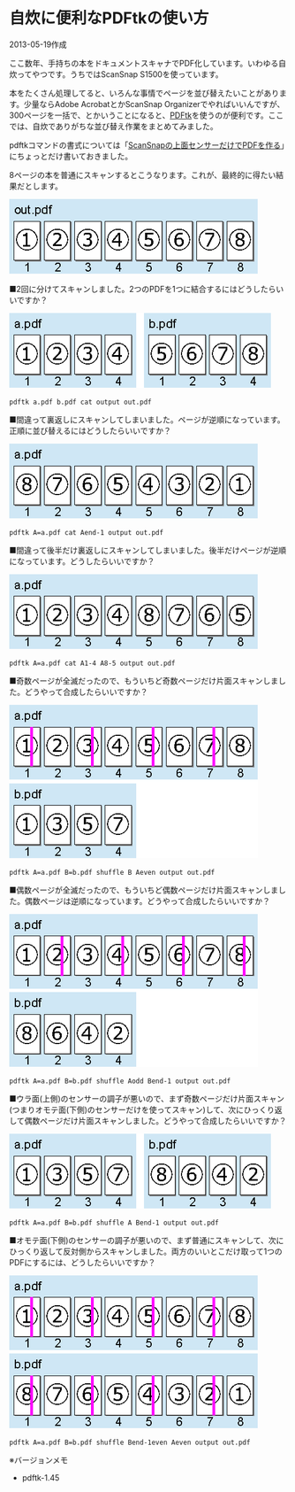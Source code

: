 # 自炊に便利なPDFtkの使い方

2013-05-19作成

ここ数年、手持ちの本をドキュメントスキャナでPDF化しています。いわゆる自炊ってやつです。うちではScanSnap S1500を使っています。

本をたくさん処理してると、いろんな事情でページを並び替えたいことがあります。少量ならAdobe AcrobatとかScanSnap Organizerでやればいいんですが、300ページを一括で、とかいうことになると、[PDFtk](http://www.pdflabs.com/tools/pdftk-the-pdf-toolkit/)を使うのが便利です。ここでは、自炊でありがちな並び替え作業をまとめてみました。

pdftkコマンドの書式については「[ScanSnapの上面センサーだけでPDFを作る](20130505.md)」にちょっとだけ書いておきました。

8ページの本を普通にスキャンするとこうなります。これが、最終的に得たい結果だとします。

![img](img/20130519-001.png)

■2回に分けてスキャンしました。2つのPDFを1つに結合するにはどうしたらいいですか？

![img](img/20130519-002.png)

    pdftk a.pdf b.pdf cat output out.pdf

■間違って裏返しにスキャンしてしまいました。ページが逆順になっています。正順に並び替えるにはどうしたらいいですか？

![img](img/20130519-003.png)

    pdftk A=a.pdf cat Aend-1 output out.pdf

■間違って後半だけ裏返しにスキャンしてしまいました。後半だけページが逆順になっています。どうしたらいいですか？

![img](img/20130519-004.png)

    pdftk A=a.pdf cat A1-4 A8-5 output out.pdf

■奇数ページが全滅だったので、もういちど奇数ページだけ片面スキャンしました。どうやって合成したらいいですか？

![img](img/20130519-005.png)

    pdftk A=a.pdf B=b.pdf shuffle B Aeven output out.pdf

■偶数ページが全滅だったので、もういちど偶数ページだけ片面スキャンしました。偶数ページは逆順になっています。どうやって合成したらいいですか？

![img](img/20130519-006.png)

    pdftk A=a.pdf B=b.pdf shuffle Aodd Bend-1 output out.pdf

■ウラ面(上側)のセンサーの調子が悪いので、まず奇数ページだけ片面スキャン(つまりオモテ面(下側)のセンサーだけを使ってスキャン)して、次にひっくり返して偶数ページだけ片面スキャンしました。どうやって合成したらいいですか？

![img](img/20130519-007.png)

    pdftk A=a.pdf B=b.pdf shuffle A Bend-1 output out.pdf

■オモテ面(下側)のセンサーの調子が悪いので、まず普通にスキャンして、次にひっくり返して反対側からスキャンしました。両方のいいとこだけ取って1つのPDFにするには、どうしたらいいですか？

![img](img/20130519-008.png)

    pdftk A=a.pdf B=b.pdf shuffle Bend-1even Aeven output out.pdf

※バージョンメモ

- pdftk-1.45
